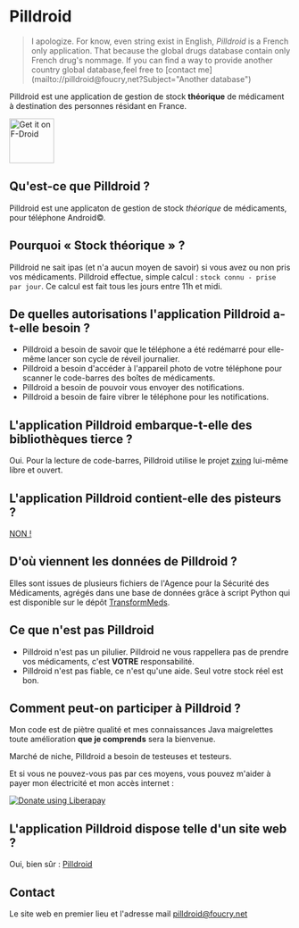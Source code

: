 # Pilldroid

> I apologize. For know, even string exist in English, _Pilldroid_ is a French
> only application. That because the global drugs database contain only French
> drug's nommage. If you can find a way to provide another country global
> database,feel free to [contact me](mailto://pilldroid@foucry,net?Subject="Another database")

Pilldroid est une application de gestion de stock **théorique** de médicament à
destination des personnes résidant en France.

<a href="https://f-droid.org/packages/net.foucry.pilldroid">
    <img src="https://fdroid.gitlab.io/artwork/badge/get-it-on.png"
    alt="Get it on F-Droid"
    height="80">
</a>

## Qu'est-ce que Pilldroid ?

Pilldroid est une applicaton de gestion de stock _théorique_ de médicaments,
pour téléphone Android©.

## Pourquoi « Stock théorique » ?

Pilldroid ne sait ipas (et n'a aucun moyen de savoir) si vous avez ou non pris vos
médicaments. Pilldroid effectue, simple calcul : `stock connu - prise par
jour`. Ce calcul est fait tous les jours entre 11h et midi.


## De quelles autorisations l'application Pilldroid a-t-elle besoin ?

- Pilldroid a besoin de savoir que le téléphone a été redémarré pour elle-même
lancer son cycle de réveil journalier.
- Pilldroid a besoin d'accéder à l'appareil photo de votre téléphone pour
  scanner le code-barres des boîtes de médicaments.
- Pilldroid a besoin de pouvoir vous envoyer des notifications.
- Pilldroid a besoin de faire vibrer le téléphone pour les notifications.

## L'application Pilldroid embarque-t-elle des bibliothèques tierce ?

Oui. Pour la lecture de code-barres, Pilldroid utilise le projet
[zxing](https://github.com/journeyapps/zxing-android-embedded) lui-même libre et
ouvert.

## L'application Pilldroid contient-elle des pisteurs ?

[NON !](https://reports.exodus-privacy.eu.org/fr/reports/net.foucry.pilldroid/latest/)

## D'où viennent les données de Pilldroid ?

Elles sont issues de plusieurs fichiers de l'Agence pour la Sécurité des
Médicaments, agrégés dans une base de données grâce à script Python qui est disponible sur le dépôt [TransformMeds](https://github.com/jfoucry/TransformMeds).

## Ce que n'est pas Pilldroid

- Pilldroid n'est pas un pilulier. Pilldroid ne vous rappellera pas de prendre
vos médicaments, c'est **VOTRE** responsabilité.
- Pilldroid n'est pas fiable, ce n'est qu'une aide. Seul votre stock réel est bon.

## Comment peut-on participer à Pilldroid ?

Mon code est de piètre qualité et mes connaissances Java maigrelettes toute
amélioration **que je comprends** sera la bienvenue.

Marché de niche, Pilldroid a besoin de testeuses et testeurs.

Et si vous ne pouvez-vous pas par ces moyens, vous pouvez m'aider à payer mon
électricité et mon accès internet :
<script src="https://liberapay.com/Pilldroid/widgets/button.js"></script>
<noscript><a href="https://liberapay.com/Pilldroid/donate"><img alt="Donate using Liberapay" src="https://liberapay.com/assets/widgets/donate.svg"></a></noscript>

## L'application Pilldroid dispose telle d'un site web ?

Oui, bien sûr : [Pilldroid](https://pilldroid.foucry.net)

## Contact

Le site web en premier lieu et l'adresse mail
[pilldroid@foucry.net](mailto://pilldroid@foucry.net:Subject="Contact")
